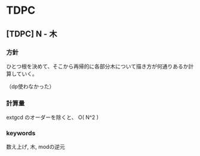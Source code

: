 # TDPC

## [TDPC] N - 木

### 方針

ひとつ根を決めて、そこから再帰的に各部分木について描き方が何通りあるか計算していく。

（dp使わなかった）

### 計算量

extgcd のオーダーを除くと、
O( N^2 )


### keywords

数え上げ, 木, modの逆元
